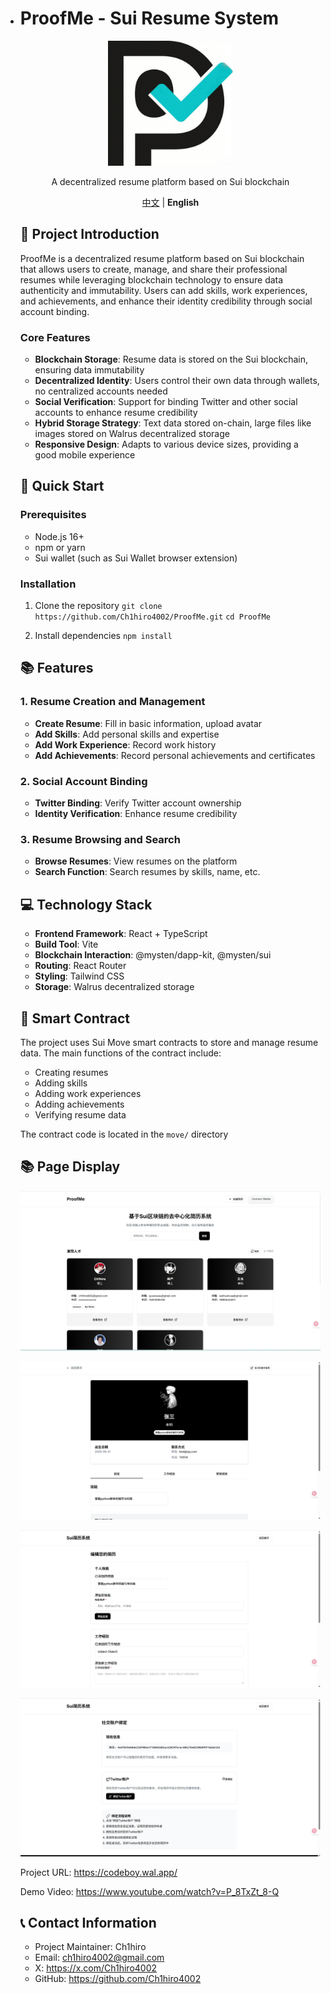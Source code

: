 - # ProofMe - Sui Resume System

  <p align="center">
    <img src="./src/assets/logo.png" alt="Sui Resume System Logo" width="200" height="200"/>
  </p>

  
  
  
  <p align="center">
    A decentralized resume platform based on Sui blockchain
  </p>
  
  <p align="center">
    <a href="README_CN.md">中文</a> | <strong>English</strong>
  </p>
  
  ## 📖 Project Introduction
  
  ProofMe is a decentralized resume platform based on Sui blockchain that allows users to create, manage, and share their professional resumes while leveraging blockchain technology to ensure data authenticity and immutability. Users can add skills, work experiences, and achievements, and enhance their identity credibility through social account binding.
  
  ### Core Features
  
  - **Blockchain Storage**: Resume data is stored on the Sui blockchain, ensuring data immutability
  - **Decentralized Identity**: Users control their own data through wallets, no centralized accounts needed
  - **Social Verification**: Support for binding Twitter and other social accounts to enhance resume credibility
  - **Hybrid Storage Strategy**: Text data stored on-chain, large files like images stored on Walrus decentralized storage
  - **Responsive Design**: Adapts to various device sizes, providing a good mobile experience
  
  ## 🚀 Quick Start
  
  ### Prerequisites
  
  - Node.js 16+
  - npm or yarn
  - Sui wallet (such as Sui Wallet browser extension)
  
  ### Installation
  
  1. Clone the repository
     `git clone https://github.com/Ch1hiro4002/ProofMe.git`
     `cd ProofMe`

  2. Install dependencies
     `npm install`
  
  ## 📚 Features
  
  ### 1. Resume Creation and Management
  
  - **Create Resume**: Fill in basic information, upload avatar
  - **Add Skills**: Add personal skills and expertise
  - **Add Work Experience**: Record work history
  - **Add Achievements**: Record personal achievements and certificates
  
  ### 2. Social Account Binding
  
  - **Twitter Binding**: Verify Twitter account ownership
  - **Identity Verification**: Enhance resume credibility

  ### 3. Resume Browsing and Search
  
  - **Browse Resumes**: View resumes on the platform
  - **Search Function**: Search resumes by skills, name, etc.

  ## 💻 Technology Stack
  
  - **Frontend Framework**: React + TypeScript
  - **Build Tool**: Vite
  - **Blockchain Interaction**: @mysten/dapp-kit, @mysten/sui
  - **Routing**: React Router
  - **Styling**: Tailwind CSS
  - **Storage**: Walrus decentralized storage
  
  ## 🔗 Smart Contract
  
  The project uses Sui Move smart contracts to store and manage resume data. The main functions of the contract include:
  
  - Creating resumes
  - Adding skills
  - Adding work experiences
  - Adding achievements
  - Verifying resume data
  
  The contract code is located in the `move/` directory
  
  ## 📚 Page Display
  
  ![./doc/images/ProofMe_01.jpg](./doc/images/ProofMe_01.png)
  
  ![./doc/images/ProofMe_02.jpg](./doc/images/ProofMe_02.png)
  
  ![./doc/images/ProofMe_03.jpg](./doc/images/ProofMe_03.png)
  
  ![./doc/images/ProofMe_04.jpg](./doc/images/ProofMe_04.png)
  
  Project URL: https://codeboy.wal.app/
  
  Demo Video: https://www.youtube.com/watch?v=P_8TxZt_8-Q
  
  ## 📞 Contact Information
  
  - Project Maintainer: Ch1hiro
  - Email: ch1hiro4002@gmail.com
  - X: https://x.com/Ch1hiro4002
  - GitHub: https://github.com/Ch1hiro4002
